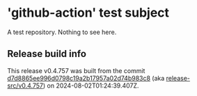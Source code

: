 # 'github-action' test subject

A test repository. Nothing to see here.


## Release build info

This release v0.4.757 was built from the commit [d7d8865ee996d0798c19a2b17957a02d74b983c8](https://github.com/kattecon/gh-release-test-ga/tree/d7d8865ee996d0798c19a2b17957a02d74b983c8) (aka [release-src/v0.4.757](https://github.com/kattecon/gh-release-test-ga/tree/release-src/v0.4.757)) on 2024-08-02T01:24:39.407Z.
        